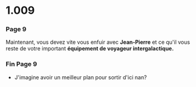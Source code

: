 # 1.009

### **Page 9**

Maintenant, vous devez vite vous enfuir avec **Jean-Pierre** et ce qu'il vous reste de votre important **équipement de voyageur intergalactique.**

### Fin Page 9

* J'imagine avoir un meilleur plan pour sortir d'ici nan?






